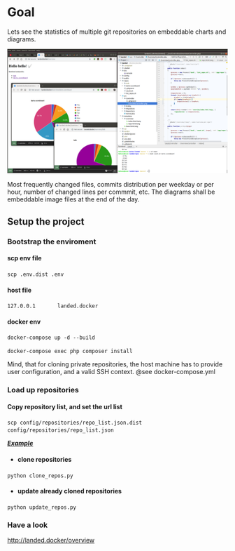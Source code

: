 # Goal
Lets see the statistics of multiple git repositories on embeddable charts and diagrams.

![Preview](cmt_per_day_project.png)

Most frequently changed files, commits distribution per weekday or per hour, number of changed lines per commmit, etc. The diagrams shall be embeddable image files at the end of the day.

## Setup the project
### Bootstrap the enviroment
#### scp env file
`scp .env.dist .env`
#### host file
`127.0.0.1       landed.docker`
#### docker env
`docker-compose up -d --build`

`docker-compose exec php composer install`

Mind, that for cloning private repositories, the host machine has to provide user configuration, and a valid SSH context. 
@see docker-compose.yml

### Load up repositories
#### Copy repository list, and set the url list
`scp config/repositories/repo_list.json.dist config/repositories/repo_list.json`

**_[Example](https://github.com/rbalazs/landed/blob/70711a3a8108d5e0cf27d62ece7ac2972b83711a/repos/repo_list.json.dist)_**
 - #### clone repositories
`python clone_repos.py`

 - #### update already cloned repositories
`python update_repos.py`

### Have a look
http://landed.docker/overview
